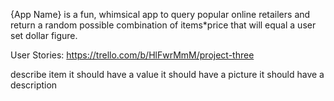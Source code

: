 {App Name} is a fun, whimsical app to query popular online retailers and return a random possible combination of items*price that will equal a user set dollar figure.

User Stories: https://trello.com/b/HlFwrMmM/project-three

describe item
  it should have a value
  it should have a picture
  it should have a description
